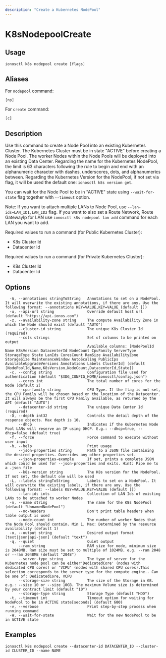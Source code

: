 ```yaml
---
description: "Create a Kubernetes NodePool"
---
```


# K8sNodepoolCreate

## Usage

```text
ionosctl k8s nodepool create [flags]
```

## Aliases

For `nodepool` command:

```text
[np]
```

For `create` command:

```text
[c]
```

## Description

Use this command to create a Node Pool into an existing Kubernetes Cluster. The Kubernetes Cluster must be in state "ACTIVE" before creating a Node Pool. The worker Nodes within the Node Pools will be deployed into an existing Data Center. Regarding the name for the Kubernetes NodePool, the limit is 63 characters following the rule to begin and end with an alphanumeric character with dashes, underscores, dots, and alphanumerics between. Regarding the Kubernetes Version for the NodePool, if not set via flag, it will be used the default one: `ionosctl k8s version get`.

You can wait for the Node Pool to be in "ACTIVE" state using `--wait-for-state` flag together with `--timeout` option.

Note: If you want to attach multiple LANs to Node Pool, use `--lan-ids=LAN_ID1,LAN_ID2` flag. If you want to also set a Route Network, Route GatewayIp for LAN use `ionosctl k8s nodepool lan add` command for each LAN you want to add.

Required values to run a command (for Public Kubernetes Cluster):

* K8s Cluster Id
* Datacenter Id

Required values to run a command (for Private Kubernetes Cluster):

* K8s Cluster Id
* Datacenter Id

## Options

```text
  -A, --annotations stringToString   Annotations to set on a NodePool. It will overwrite the existing annotations, if there are any. Use the following format: --annotations KEY=VALUE,KEY=VALUE (default [])
  -u, --api-url string               Override default host url (default "https://api.ionos.com")
  -z, --availability-zone string     The compute Availability Zone in which the Node should exist (default "AUTO")
      --cluster-id string            The unique K8s Cluster Id (required)
      --cols strings                 Set of columns to be printed on output 
                                     Available columns: [NodePoolId Name K8sVersion DatacenterId NodeCount CpuFamily ServerType StorageType State LanIds CoresCount RamSize AvailabilityZone StorageSize MaintenanceWindow AutoScaling PublicIps AvailableUpgradeVersions Annotations Labels ClusterId] (default [NodePoolId,Name,K8sVersion,NodeCount,DatacenterId,State])
  -c, --config string                Configuration file used for authentication (default "$XDG_CONFIG_HOME/ionosctl/config.json")
      --cores int                    The total number of cores for the Node (default 2)
      --cpu-family string            CPU Type. If the flag is not set, the CPU Family will be chosen based on the location of the Datacenter. It will always be the first CPU Family available, as returned by the API (default "AUTO")
      --datacenter-id string         The unique Data Center Id (required)
  -D, --depth int32                  Controls the detail depth of the response objects. Max depth is 10.
      --dhcp                         Indicates if the Kubernetes Node Pool LANs will reserve an IP using DHCP. E.g.: --dhcp=true, --dhcp=false (default true)
  -f, --force                        Force command to execute without user input
  -h, --help                         Print usage
      --json-properties string       Path to a JSON file containing the desired properties. Overrides any other properties set.
      --json-properties-example      If set, prints a complete JSON which could be used for --json-properties and exits. Hint: Pipe me to a .json file
      --k8s-version string           The K8s version for the NodePool. If not set, the default one will be used
  -L, --labels stringToString        Labels to set on a NodePool. It will overwrite the existing labels, if there are any. Use the following format: --labels KEY=VALUE,KEY=VALUE (default [])
      --lan-ids ints                 Collection of LAN Ids of existing LANs to be attached to worker Nodes
  -n, --name string                  The name for the K8s NodePool (default "UnnamedNodePool")
      --no-headers                   Don't print table headers when table output is used
      --node-count int               The number of worker Nodes that the Node Pool should contain. Min 1, Max: Determined by the resource availability (default 1)
  -o, --output string                Desired output format [text|json|api-json] (default "text")
  -q, --quiet                        Quiet output
      --ram string                   RAM size for node, minimum size is 2048MB. Ram size must be set to multiple of 1024MB. e.g. --ram 2048 or --ram 2048MB (default "2048")
      --server-type string           The type of server for the Kubernetes node pool can be either'DedicatedCore' (nodes with dedicated CPU cores) or 'VCPU' (nodes with shared CPU cores).This selection corresponds to the server type for the compute engine.. Can be one of: DedicatedCore, VCPU
      --storage-size string          The size of the Storage in GB. e.g.: --size 10 or --size 10GB. The maximum Volume size is determined by your contract limit (default "10")
      --storage-type string          Storage Type (default "HDD")
  -t, --timeout int                  Timeout option for waiting for NodePool to be in ACTIVE state[seconds] (default 600)
  -v, --verbose                      Print step-by-step process when running command
  -W, --wait-for-state               Wait for the new NodePool to be in ACTIVE state
```

## Examples

```text
ionosctl k8s nodepool create --datacenter-id DATACENTER_ID --cluster-id CLUSTER_ID --name NAME
```


